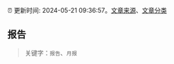 :alarm_clock: 更新时间: 2024-05-21 09:36:57。[文章来源](/README.md)、[文章分类](/TAGS.md)

## 报告


> 关键字：`报告`、`月报`



